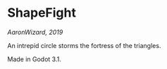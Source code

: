 # ShapeFight

*AaronWizard, 2019*

An intrepid circle storms the fortress of the triangles.

Made in Godot 3.1.
